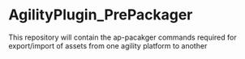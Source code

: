 # AgilityPlugin_PrePackager

This repository will contain the ap-pacakger commands required for export/import of assets from one agility platform to another
